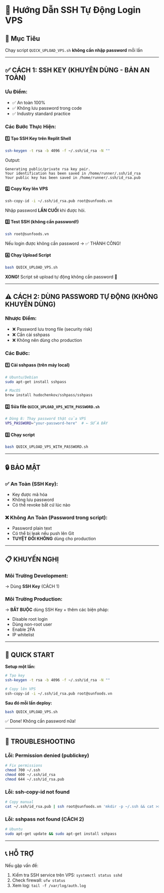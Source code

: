 # 🔐 Hướng Dẫn SSH Tự Động Login VPS

## 🎯 Mục Tiêu
Chạy script `QUICK_UPLOAD_VPS.sh` **không cần nhập password** mỗi lần

---

## ✅ **CÁCH 1: SSH KEY (KHUYÊN DÙNG - BẢN AN TOÀN)**

### Ưu Điểm:
- ✅ An toàn 100%
- ✅ Không lưu password trong code
- ✅ Industry standard practice

### Các Bước Thực Hiện:

#### 1️⃣ Tạo SSH Key trên Replit Shell
```bash
ssh-keygen -t rsa -b 4096 -f ~/.ssh/id_rsa -N ""
```

Output:
```
Generating public/private rsa key pair.
Your identification has been saved in /home/runner/.ssh/id_rsa
Your public key has been saved in /home/runner/.ssh/id_rsa.pub
```

#### 2️⃣ Copy Key lên VPS
```bash
ssh-copy-id -i ~/.ssh/id_rsa.pub root@sunfoods.vn
```

Nhập password **LẦN CUỐI** khi được hỏi.

#### 3️⃣ Test SSH (không cần password!)
```bash
ssh root@sunfoods.vn
```

Nếu login được không cần password → ✅ THÀNH CÔNG!

#### 4️⃣ Chạy Upload Script
```bash
bash QUICK_UPLOAD_VPS.sh
```

**XONG!** Script sẽ upload tự động không cần password 🎉

---

## ⚠️ **CÁCH 2: DÙNG PASSWORD TỰ ĐỘNG (KHÔNG KHUYÊN DÙNG)**

### Nhược Điểm:
- ❌ Password lưu trong file (security risk)
- ❌ Cần cài sshpass
- ❌ Không nên dùng cho production

### Các Bước:

#### 1️⃣ Cài sshpass (trên máy local)
```bash
# Ubuntu/Debian
sudo apt-get install sshpass

# MacOS
brew install hudochenkov/sshpass/sshpass
```

#### 2️⃣ Sửa file `QUICK_UPLOAD_VPS_WITH_PASSWORD.sh`
```bash
# Dòng 8: Thay password thật của VPS
VPS_PASSWORD="your-password-here"  # ← SỬA ĐÂY
```

#### 3️⃣ Chạy script
```bash
bash QUICK_UPLOAD_VPS_WITH_PASSWORD.sh
```

---

## 🔒 **BẢO MẬT**

### ✅ An Toàn (SSH Key):
- Key được mã hóa
- Không lưu password
- Có thể revoke bất cứ lúc nào

### ❌ Không An Toàn (Password trong script):
- Password plain text
- Có thể bị leak nếu push lên Git
- **TUYỆT ĐỐI KHÔNG** dùng cho production

---

## 📋 **KHUYẾN NGHỊ**

### Môi Trường Development:
→ Dùng **SSH Key** (CÁCH 1)

### Môi Trường Production:
→ **BẮT BUỘC** dùng SSH Key + thêm các biện pháp:
- Disable root login
- Dùng non-root user
- Enable 2FA
- IP whitelist

---

## 🚀 **QUICK START**

**Setup một lần:**
```bash
# Tạo key
ssh-keygen -t rsa -b 4096 -f ~/.ssh/id_rsa -N ""

# Copy lên VPS
ssh-copy-id -i ~/.ssh/id_rsa.pub root@sunfoods.vn
```

**Sau đó mỗi lần deploy:**
```bash
bash QUICK_UPLOAD_VPS.sh
```

✅ Done! Không cần password nữa!

---

## 🔧 **TROUBLESHOOTING**

### Lỗi: Permission denied (publickey)
```bash
# Fix permissions
chmod 700 ~/.ssh
chmod 600 ~/.ssh/id_rsa
chmod 644 ~/.ssh/id_rsa.pub
```

### Lỗi: ssh-copy-id not found
```bash
# Copy manual
cat ~/.ssh/id_rsa.pub | ssh root@sunfoods.vn 'mkdir -p ~/.ssh && cat >> ~/.ssh/authorized_keys'
```

### Lỗi: sshpass not found (CÁCH 2)
```bash
# Ubuntu
sudo apt-get update && sudo apt-get install sshpass
```

---

## 📞 **HỖ TRỢ**

Nếu gặp vấn đề:
1. Kiểm tra SSH service trên VPS: `systemctl status sshd`
2. Check firewall: `ufw status`
3. Xem log: `tail -f /var/log/auth.log`
